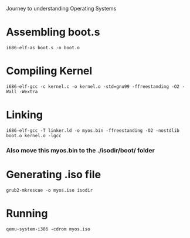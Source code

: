Journey to understanding Operating Systems

# Assembling boot.s

`i686-elf-as boot.s -o boot.o`

# Compiling Kernel

`i686-elf-gcc -c kernel.c -o kernel.o -std=gnu99 -ffreestanding -O2 -Wall -Wextra`

# Linking

`i686-elf-gcc -T linker.ld -o myos.bin -ffreestanding -O2 -nostdlib boot.o kernel.o -lgcc`

### Also move this myos.bin to the ./isodir/boot/ folder

# Generating .iso file

`grub2-mkrescue -o myos.iso isodir`

# Running 

`qemu-system-i386 -cdrom myos.iso`

